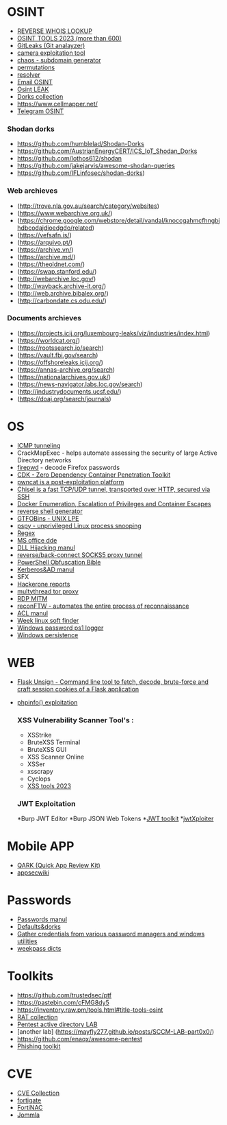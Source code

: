 # OSINT

* [REVERSE WHOIS LOOKUP](https://github.com/devanshbatham/revwhoix)
* [OSINT TOOLS 2023 (more than 600)](https://www.advisor-bm.com/osint-tools)
* [GitLeaks (Git analayzer)](https://github.com/zricethezav/gitleaks)
* [camera exploitation tool](https://github.com/vanpersiexp/expcamera.git)
* [chaos - subdomain generator](https://github.com/projectdiscovery/chaos-client)
* [permutations](https://github.com/projectdiscovery/alterx)
* [resolver](https://github.com/projectdiscovery/dnsx)
* [Email OSINT](https://github.com/khast3x/h8mail)
* [Osint LEAK](https://leakix.net/)
* [Dorks collection](https://github.com/cipher387/Dorks-collections-list/)
* https://www.cellmapper.net/
* [Telegram OSINT](https://github.com/proseltd/Telepathy-Community)
### Shodan dorks
* https://github.com/humblelad/Shodan-Dorks
* https://github.com/AustrianEnergyCERT/ICS_IoT_Shodan_Dorks
* https://github.com/lothos612/shodan
* https://github.com/jakejarvis/awesome-shodan-queries
* https://github.com/IFLinfosec/shodan-dorks)
### Web archieves
* (http://trove.nla.gov.au/search/category/websites)
* (https://www.webarchive.org.uk/)
* (https://chrome.google.com/webstore/detail/vandal/knoccgahmcfhngbjhdbcodajdioedgdo/related)
* (https://vefsafn.is/)
* (https://arquivo.pt/)
* (https://archive.vn/)
* (https://archive.md/)
* (https://theoldnet.com/)
* (https://swap.stanford.edu/)
* (http://webarchive.loc.gov/)
* (http://wayback.archive-it.org/)
* (http://web.archive.bibalex.org/)
* (http://carbondate.cs.odu.edu/)
### Documents archieves
* (https://projects.icij.org/luxembourg-leaks/viz/industries/index.html)
* (https://worldcat.org/)
* (https://rootssearch.io/search)
* (https://vault.fbi.gov/search)
* (https://offshoreleaks.icij.org/)
* (https://annas-archive.org/search)
* (https://nationalarchives.gov.uk/)
* (https://news-navigator.labs.loc.gov/search)
* (http://industrydocuments.ucsf.edu/)
* (https://doaj.org/search/journals)
# OS

* [ICMP tunneling](https://telegra.ph/Kak-hakery-ispolzuyut-ICMP-tunnelirovanie-chtoby-zavladet-setyu-organizacii-08-22-2)
* CrackMapExec - helps automate assessing the security of large Active Directory networks
* [firepwd](https://raw.githubusercontent.com/lclevy/firepwd/master/firepwd.py) -  decode Firefox passwords
* [CDK - Zero Dependency Container Penetration Toolkit](https://github.com/cdk-team/CDK)
* [pwncat is a post-exploitation platform](https://github.com/calebstewart/pwncat)
* [Chisel is a fast TCP/UDP tunnel, transported over HTTP, secured via SSH](https://github.com/jpillora/chisel)
* [Docker Enumeration, Escalation of Privileges and Container Escapes](https://github.com/stealthcopter/deepce)
* [reverse shell generator](https://www.revshells.com)
* [GTFOBins - UNIX LPE](https://gtfobins.github.io/)
* [pspy - unprivileged Linux process snooping](https://github.com/DominicBreuker/pspy)
* [Regex](https://regex101.com/)
* [MS office dde](https://telegra.ph/Poleznoe-10-16-2)
* [DLL Hijacking manul](https://elliotonsecurity.com/perfect-dll-hijacking/)
* [reverse/back-connect SOCKS5 proxy tunnel](https://github.com/RedTeamPentesting/resocks)
* [PowerShell Obfuscation Bible](https://github.com/t3l3machus/PowerShell-Obfuscation-Bible)
* [Kerberos&AD manul](https://ardent101.github.io/)
* SFX
* [Hackerone reports](https://github.com/reddelexc/hackerone-reports)
* [multythread tor proxy](https://telegra.ph/Mnogopotochnyj-TOR-proksi-na-Python-04-21)
* [RDP MITM](https://github.com/GoSecure/pyrdp)
* [reconFTW  - automates the entire process of reconnaissance](https://github.com/six2dez/reconftw)
* [ACL manul](https://labs.lares.com/securing-active-directory-via-acls/)
* [Week linux soft finder](https://github.com/belane/linux-soft-exploit-suggester)
* [Windows password ps1 logger](https://telegra.ph/Kak-poluchit-parol-administratora-na-rabochem-PK-v-domene-Active-Directory-08-05)
* [Windows persistence](https://github.com/last-byte/PersistenceSniper/)
  
# WEB

* [Flask Unsign - Command line tool to fetch, decode, brute-force and craft session cookies of a Flask application](https://github.com/Paradoxis/Flask-Unsign)
* [phpinfo() exploitation](https://telegra.ph/Ot-stranicy-phpinfo-do-kriticheskih-uyazvimostej-i-RCE-04-17)
  ### XSS Vulnerability Scanner Tool's :

    * XSStrike
    * BruteXSS Terminal
    * BruteXSS GUI
    * XSS Scanner Online
    * XSSer
    * xsscrapy
    * Cyclops
    * [XSS tools 2023](https://telegra.ph/xss-tools-08-06)
  ### JWT Exploitation
  *Burp JWT Editor
  *Burp JSON Web Tokens
  *[JWT toolkit](https://github.com/ticarpi/jwt_tool)
  *[jwtXploiter](https://github.com/DontPanicO/jwtXploiter)
# Mobile APP
* [QARK (Quick App Review Kit)](https://spy-soft.net/dekompilyaciya-apk/)
* [appsecwiki](https://github.com/WhitePrime/appsecwiki)
# Passwords
* [Passwords manul](https://labs.lares.com/password-analysis/)
* [Defaults&dorks](https://book.redteamguides.com/guides/tips-and-tricks)
* [Gather credentials from various password managers and windows utilities](https://github.com/Slowerzs/ThievingFox/)
* [weekpass dicts](https://weakpass.com/)
# Toolkits
* https://github.com/trustedsec/ptf
* https://pastebin.com/cFMG8dy5
* https://inventory.raw.pm/tools.html#title-tools-osint
* [RAT collection](https://github.com/yuankong666/Ultimate-RAT-Collection)
* [Pentest active directory LAB](https://github.com/Orange-Cyberdefense/GOAD)
* [another lab] (https://mayfly277.github.io/posts/SCCM-LAB-part0x0/)
* https://github.com/enaqx/awesome-pentest
* [Phishing toolkit](https://github.com/Ignitetch/AdvPhishing)
# CVE
* [CVE Collection](https://github.com/trickest/cve)
* [fortigate](https://github.com/horizon3ai/CVE-2022-40684)
* [FortiNAC](https://github.com/horizon3ai/CVE-2022-39952)
* [Jommla](https://github.com/ThatNotEasy/CVE-2023-23752)
